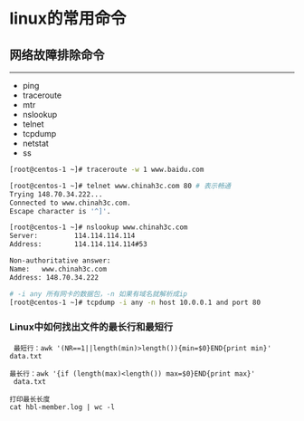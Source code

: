 # linux的常用命令

## 网络故障排除命令
---

 - ping
 - traceroute
 - mtr
 - nslookup
 - telnet
 - tcpdump
 - netstat
 - ss

```bash
[root@centos-1 ~]# traceroute -w 1 www.baidu.com

[root@centos-1 ~]# telnet www.chinah3c.com 80 # 表示畅通
Trying 148.70.34.222...
Connected to www.chinah3c.com.
Escape character is '^]'.

[root@centos-1 ~]# nslookup www.chinah3c.com
Server:         114.114.114.114
Address:        114.114.114.114#53

Non-authoritative answer:
Name:   www.chinah3c.com
Address: 148.70.34.222

# -i any 所有网卡的数据包，-n 如果有域名就解析成ip
[root@centos-1 ~]# tcpdump -i any -n host 10.0.0.1 and port 80

```

### Linux中如何找出文件的最长行和最短行

```
 最短行：awk '(NR==1||length(min)>length()){min=$0}END{print min}'   data.txt

最长行：awk '{if (length(max)<length()) max=$0}END{print max}'  data.txt 

打印最长长度
cat hbl-member.log | wc -l
```
